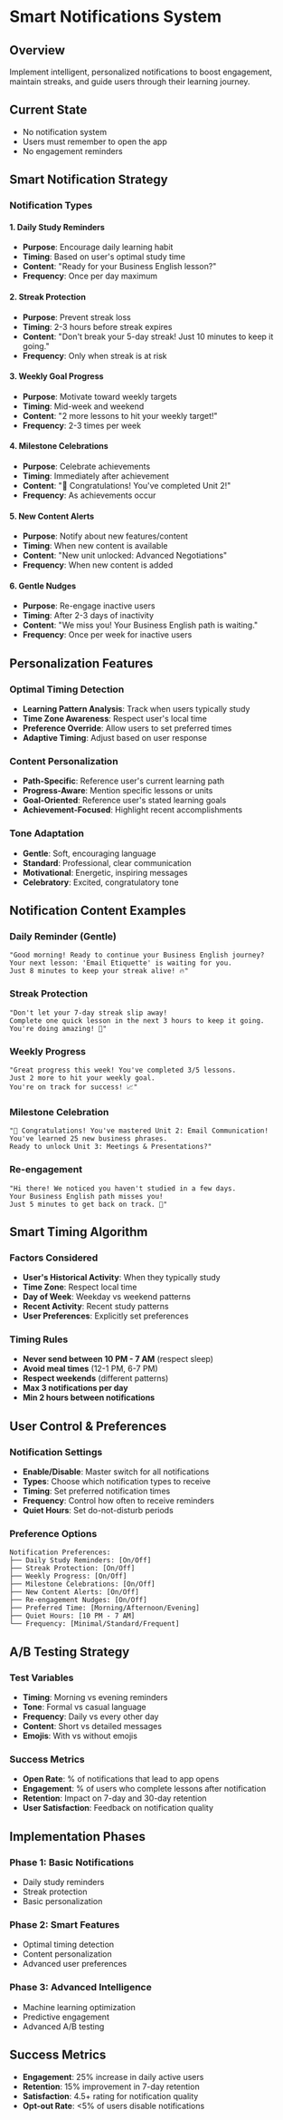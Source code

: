 # Smart Notifications System

## Overview
Implement intelligent, personalized notifications to boost engagement, maintain streaks, and guide users through their learning journey.

## Current State
- No notification system
- Users must remember to open the app
- No engagement reminders

## Smart Notification Strategy

### Notification Types

#### 1. Daily Study Reminders
- **Purpose**: Encourage daily learning habit
- **Timing**: Based on user's optimal study time
- **Content**: "Ready for your Business English lesson?"
- **Frequency**: Once per day maximum

#### 2. Streak Protection
- **Purpose**: Prevent streak loss
- **Timing**: 2-3 hours before streak expires
- **Content**: "Don't break your 5-day streak! Just 10 minutes to keep it going."
- **Frequency**: Only when streak is at risk

#### 3. Weekly Goal Progress
- **Purpose**: Motivate toward weekly targets
- **Timing**: Mid-week and weekend
- **Content**: "2 more lessons to hit your weekly target!"
- **Frequency**: 2-3 times per week

#### 4. Milestone Celebrations
- **Purpose**: Celebrate achievements
- **Timing**: Immediately after achievement
- **Content**: "🎉 Congratulations! You've completed Unit 2!"
- **Frequency**: As achievements occur

#### 5. New Content Alerts
- **Purpose**: Notify about new features/content
- **Timing**: When new content is available
- **Content**: "New unit unlocked: Advanced Negotiations"
- **Frequency**: When new content is added

#### 6. Gentle Nudges
- **Purpose**: Re-engage inactive users
- **Timing**: After 2-3 days of inactivity
- **Content**: "We miss you! Your Business English path is waiting."
- **Frequency**: Once per week for inactive users

## Personalization Features

### Optimal Timing Detection
- **Learning Pattern Analysis**: Track when users typically study
- **Time Zone Awareness**: Respect user's local time
- **Preference Override**: Allow users to set preferred times
- **Adaptive Timing**: Adjust based on user response

### Content Personalization
- **Path-Specific**: Reference user's current learning path
- **Progress-Aware**: Mention specific lessons or units
- **Goal-Oriented**: Reference user's stated learning goals
- **Achievement-Focused**: Highlight recent accomplishments

### Tone Adaptation
- **Gentle**: Soft, encouraging language
- **Standard**: Professional, clear communication
- **Motivational**: Energetic, inspiring messages
- **Celebratory**: Excited, congratulatory tone

## Notification Content Examples

### Daily Reminder (Gentle)
```
"Good morning! Ready to continue your Business English journey? 
Your next lesson: 'Email Etiquette' is waiting for you. 
Just 8 minutes to keep your streak alive! 🔥"
```

### Streak Protection
```
"Don't let your 7-day streak slip away! 
Complete one quick lesson in the next 3 hours to keep it going. 
You're doing amazing! 💪"
```

### Weekly Progress
```
"Great progress this week! You've completed 3/5 lessons. 
Just 2 more to hit your weekly goal. 
You're on track for success! 📈"
```

### Milestone Celebration
```
"🎉 Congratulations! You've mastered Unit 2: Email Communication! 
You've learned 25 new business phrases. 
Ready to unlock Unit 3: Meetings & Presentations?"
```

### Re-engagement
```
"Hi there! We noticed you haven't studied in a few days. 
Your Business English path misses you! 
Just 5 minutes to get back on track. 🚀"
```

## Smart Timing Algorithm

### Factors Considered
- **User's Historical Activity**: When they typically study
- **Time Zone**: Respect local time
- **Day of Week**: Weekday vs weekend patterns
- **Recent Activity**: Recent study patterns
- **User Preferences**: Explicitly set preferences

### Timing Rules
- **Never send between 10 PM - 7 AM** (respect sleep)
- **Avoid meal times** (12-1 PM, 6-7 PM)
- **Respect weekends** (different patterns)
- **Max 3 notifications per day**
- **Min 2 hours between notifications**

## User Control & Preferences

### Notification Settings
- **Enable/Disable**: Master switch for all notifications
- **Types**: Choose which notification types to receive
- **Timing**: Set preferred notification times
- **Frequency**: Control how often to receive reminders
- **Quiet Hours**: Set do-not-disturb periods

### Preference Options
```
Notification Preferences:
├── Daily Study Reminders: [On/Off]
├── Streak Protection: [On/Off]
├── Weekly Progress: [On/Off]
├── Milestone Celebrations: [On/Off]
├── New Content Alerts: [On/Off]
├── Re-engagement Nudges: [On/Off]
├── Preferred Time: [Morning/Afternoon/Evening]
├── Quiet Hours: [10 PM - 7 AM]
└── Frequency: [Minimal/Standard/Frequent]
```

## A/B Testing Strategy

### Test Variables
- **Timing**: Morning vs evening reminders
- **Tone**: Formal vs casual language
- **Frequency**: Daily vs every other day
- **Content**: Short vs detailed messages
- **Emojis**: With vs without emojis

### Success Metrics
- **Open Rate**: % of notifications that lead to app opens
- **Engagement**: % of users who complete lessons after notification
- **Retention**: Impact on 7-day and 30-day retention
- **User Satisfaction**: Feedback on notification quality

## Implementation Phases

### Phase 1: Basic Notifications
- Daily study reminders
- Streak protection
- Basic personalization

### Phase 2: Smart Features
- Optimal timing detection
- Content personalization
- Advanced user preferences

### Phase 3: Advanced Intelligence
- Machine learning optimization
- Predictive engagement
- Advanced A/B testing

## Success Metrics
- **Engagement**: 25% increase in daily active users
- **Retention**: 15% improvement in 7-day retention
- **Satisfaction**: 4.5+ rating for notification quality
- **Opt-out Rate**: <5% of users disable notifications
